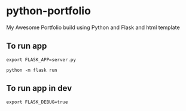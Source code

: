 # python-portfolio
My Awesome Portfolio build using Python and Flask and html template
## To run app
`export FLASK_APP=server.py`

`python -m flask run`
## To run app in dev
`export FLASK_DEBUG=true`


